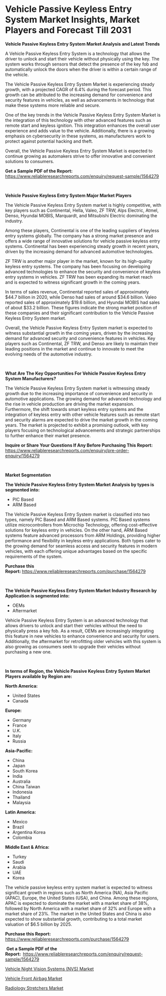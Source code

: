 <p><h1>Vehicle Passive Keyless Entry System Market Insights, Market Players and Forecast Till 2031</h1></p><p><strong>Vehicle Passive Keyless Entry System Market Analysis and Latest Trends</strong></p>
<p><p>A Vehicle Passive Keyless Entry System is a technology that allows the driver to unlock and start their vehicle without physically using the key. The system works through sensors that detect the presence of the key fob and automatically unlock the doors when the driver is within a certain range of the vehicle. </p><p>The Vehicle Passive Keyless Entry System Market is experiencing steady growth, with a projected CAGR of 6.4% during the forecast period. This growth can be attributed to the increasing demand for convenience and security features in vehicles, as well as advancements in technology that make these systems more reliable and secure. </p><p>One of the key trends in the Vehicle Passive Keyless Entry System Market is the integration of this technology with other advanced features such as remote start and keyless ignition. This integration enhances the overall user experience and adds value to the vehicle. Additionally, there is a growing emphasis on cybersecurity in these systems, as manufacturers work to protect against potential hacking and theft.</p><p>Overall, the Vehicle Passive Keyless Entry System Market is expected to continue growing as automakers strive to offer innovative and convenient solutions to consumers.</p></p>
<p><strong>Get a Sample PDF of the Report:&nbsp;</strong> <a href="https://www.reliableresearchreports.com/enquiry/request-sample/1564279">https://www.reliableresearchreports.com/enquiry/request-sample/1564279</a></p>
<p>&nbsp;</p>
<p><strong>Vehicle Passive Keyless Entry System Major Market Players</strong></p>
<p><p>The Vehicle Passive Keyless Entry System market is highly competitive, with key players such as Continental, Hella, Valeo, ZF TRW, Alps Electric, Atmel, Denso, Hyundai MOBIS, Marquardt, and Mitsubishi Electric dominating the industry. </p><p>Among these players, Continental is one of the leading suppliers of keyless entry systems globally. The company has a strong market presence and offers a wide range of innovative solutions for vehicle passive keyless entry systems. Continental has been experiencing steady growth in recent years, driven by the increasing demand for advanced automotive technologies.</p><p>ZF TRW is another major player in the market, known for its high-quality keyless entry systems. The company has been focusing on developing advanced technologies to enhance the security and convenience of keyless entry systems in vehicles. ZF TRW has been expanding its market reach and is expected to witness significant growth in the coming years.</p><p>In terms of sales revenue, Continental reported sales of approximately $44.7 billion in 2020, while Denso had sales of around $34.6 billion. Valeo reported sales of approximately $19.6 billion, and Hyundai MOBIS had sales of about $33.2 billion. These figures indicate the strong market position of these companies and their significant contribution to the Vehicle Passive Keyless Entry System market.</p><p>Overall, the Vehicle Passive Keyless Entry System market is expected to witness substantial growth in the coming years, driven by the increasing demand for advanced security and convenience features in vehicles. Key players such as Continental, ZF TRW, and Denso are likely to maintain their leading positions in the market and continue to innovate to meet the evolving needs of the automotive industry.</p></p>
<p>&nbsp;</p>
<p><strong>What Are The Key Opportunities For Vehicle Passive Keyless Entry System Manufacturers?</strong></p>
<p><p>The Vehicle Passive Keyless Entry System market is witnessing steady growth due to the increasing importance of convenience and security in automotive applications. The growing demand for advanced technology and the rise in vehicle production are driving the market expansion. Furthermore, the shift towards smart keyless entry systems and the integration of keyless entry with other vehicle features such as remote start and security alarms are expected to drive the market growth in the coming years. The market is projected to exhibit a promising outlook, with key players focusing on technological advancements and strategic partnerships to further enhance their market presence.</p></p>
<p><strong>Inquire or Share Your Questions If Any Before Purchasing This Report:</strong> <a href="https://www.reliableresearchreports.com/enquiry/pre-order-enquiry/1564279">https://www.reliableresearchreports.com/enquiry/pre-order-enquiry/1564279</a></p>
<p>&nbsp;</p>
<p><strong>Market Segmentation</strong></p>
<p><strong>The Vehicle Passive Keyless Entry System Market Analysis by types is segmented into:</strong></p>
<p><ul><li>PIC Based</li><li>ARM Based</li></ul></p>
<p><p>The Vehicle Passive Keyless Entry System market is classified into two types, namely PIC Based and ARM Based systems. PIC Based systems utilize microcontrollers from Microchip Technology, offering cost-effective solutions for keyless entry in vehicles. On the other hand, ARM Based systems feature advanced processors from ARM Holdings, providing higher performance and flexibility in keyless entry applications. Both types cater to the growing demand for seamless access and security features in modern vehicles, with each offering unique advantages based on the specific requirements of the system.</p></p>
<p><strong>Purchase this Report:&nbsp;</strong><a href="https://www.reliableresearchreports.com/purchase/1564279">https://www.reliableresearchreports.com/purchase/1564279</a></p>
<p>&nbsp;</p>
<p><strong>The Vehicle Passive Keyless Entry System Market Industry Research by Application is segmented into:</strong></p>
<p><ul><li>OEMs</li><li>Aftermarket</li></ul></p>
<p><p>Vehicle Passive Keyless Entry System is an advanced technology that allows drivers to unlock and start their vehicles without the need to physically press a key fob. As a result, OEMs are increasingly integrating this feature in new vehicles to enhance convenience and security for users. Additionally, the aftermarket for retrofitting older vehicles with this system is also growing as consumers seek to upgrade their vehicles without purchasing a new one.</p></p>
<p>&nbsp;</p>
<p><strong>In terms of Region, the Vehicle Passive Keyless Entry System Market Players available by Region are:</strong></p>
<p>
    <p> <strong> North America: </strong>
        <ul>
            <li>United States</li>
            <li>Canada</li>
        </ul>
        </p> 
    <p> <strong> Europe: </strong>
        <ul>
            <li>Germany</li>
            <li>France</li>
            <li>U.K.</li>
            <li>Italy</li>
            <li>Russia</li>
        </ul>
        </p> 
    <p> <strong> Asia-Pacific: </strong>
        <ul>
            <li>China</li>
            <li>Japan</li>
            <li>South Korea</li>
            <li>India</li>
            <li>Australia</li>
            <li>China Taiwan</li>
            <li>Indonesia</li>
            <li>Thailand</li>
            <li>Malaysia</li>
        </ul>
        </p> 
    <p> <strong> Latin America: </strong>
        <ul>
            <li>Mexico</li>
            <li>Brazil</li>
            <li>Argentina Korea</li>
            <li>Colombia</li>
        </ul>
        </p> 
    <p> <strong> Middle East & Africa: </strong>
        <ul>
            <li>Turkey</li>
            <li>Saudi</li>
            <li>Arabia</li>
            <li>UAE</li>
            <li>Korea</li>
        </ul>
    </p>
    </p>
<p><p>The vehicle passive keyless entry system market is expected to witness significant growth in regions such as North America (NA), Asia Pacific (APAC), Europe, the United States (USA), and China. Among these regions, APAC is expected to dominate the market with a market share of 38%, followed by North America with a market share of 32% and Europe with a market share of 23%. The market in the United States and China is also expected to show substantial growth, contributing to a total market valuation of $6.5 billion by 2025.</p></p>
<p><strong>Purchase this Report: </strong><a href="https://www.reliableresearchreports.com/purchase/1564279">https://www.reliableresearchreports.com/purchase/1564279</a></p>
<p>&nbsp;<strong>Get a Sample PDF of the Report:&nbsp;&nbsp;</strong><a href="https://www.reliableresearchreports.com/enquiry/request-sample/1564279">https://www.reliableresearchreports.com/enquiry/request-sample/1564279</a></p>
<p><strong></strong></p>
<p><p><a href="https://github.com/edytherolanlouisejk1miz0wig/Market-Research-Report-List-1/blob/main/vehicle-night-vision-systems-nvs-market.md">Vehicle Night Vision Systems (NVS) Market</a></p><p><a href="https://github.com/peachesmcdowel1/Market-Research-Report-List-1/blob/main/vehicle-front-airbag-market.md">Vehicle Front Airbag Market</a></p><p><a href="https://view.publitas.com/reportprime-1/radiology-stretchers-market-research-report-forecasted-for-period-from-2023-2030-by-market-type-market-application-and-region/">Radiology Stretchers Market</a></p></p>